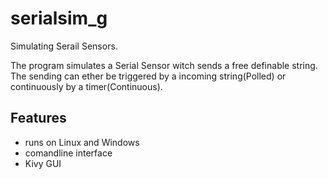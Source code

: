 # serialsim_g
Simulating Serail Sensors.

The program simulates a Serial Sensor witch sends a free definable string.
The sending can ether be triggered by a incoming string(Polled) or continuously by a timer(Continuous).

## Features
* runs on Linux and Windows
* comandline interface
* Kivy GUI

